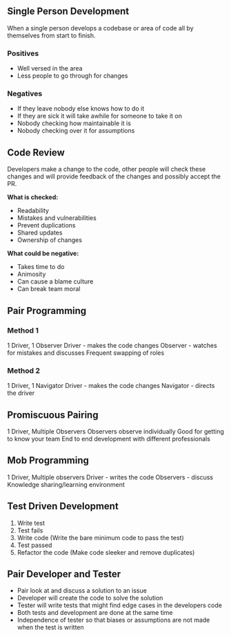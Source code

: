 ## Single Person Development
When a single person develops a codebase or area of code all by themselves from start to finish.
### Positives
- Well versed in the area
- Less people to go through for changes 
### Negatives
- If they leave nobody else knows how to do it
- If they are sick it will take awhile for someone to take it on
- Nobody checking how maintainable it is
- Nobody checking over it for assumptions
## Code Review
Developers make a change to the code, other people will check these changes and will provide feedback of the changes and possibly accept the PR.

**What is checked:**
- Readability
- Mistakes and vulnerabilities
- Prevent duplications
- Shared updates
- Ownership of changes

**What could be negative:**
- Takes time to do
- Animosity
- Can cause a blame culture
- Can break team moral
## Pair Programming
### Method 1
1 Driver, 1 Observer
Driver - makes the code changes
Observer - watches for mistakes and discusses
Frequent swapping of roles

### Method 2
1 Driver, 1 Navigator
Driver - makes the code changes
Navigator - directs the driver
## Promiscuous Pairing
1 Driver, Multiple Observers
Observers observe individually
Good for getting to know your team
End to end development with different professionals
## Mob Programming
1 Driver, Multiple observers
Driver - writes the code
Observers - discuss
Knowledge sharing/learning environment
## Test Driven Development
1. Write test
2. Test fails
3. Write code (Write the bare minimum code to pass the test)
4. Test passed
5. Refactor the code (Make code sleeker and remove duplicates)
## Pair Developer and Tester
- Pair look at and discuss a solution to an issue
- Developer will create the code to solve the solution
- Tester will write tests that might find edge cases in the developers code
- Both tests and development are done at the same time
- Independence of tester so that biases or assumptions are not made when the test is written